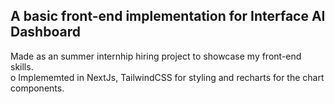 ## A basic front-end implementation for Interface AI Dashboard
Made as an summer internhip hiring project to showcase my front-end skills.
  <br />o Implememted in NextJs, TailwindCSS for styling and recharts for the chart components.
